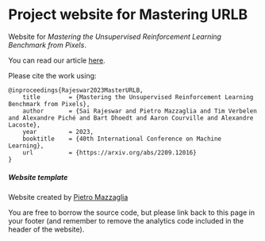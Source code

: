 # Project website for Mastering URLB

Website for *Mastering the Unsupervised Reinforcement Learning Benchmark from Pixels*.

You can read our article [here](https://arxiv.org/abs/2209.12016).

Please cite the work using:
```
@inproceedings{Rajeswar2023MasterURLB,
	title        = {Mastering the Unsupervised Reinforcement Learning Benchmark from Pixels},
	author       = {Sai Rajeswar and Pietro Mazzaglia and Tim Verbelen and Alexandre Piché and Bart Dhoedt and Aaron Courville and Alexandre Lacoste},
	year         = 2023,
	booktitle    = {40th International Conference on Machine Learning},
	url          = {https://arxiv.org/abs/2209.12016}
}

```

##### Website template

Website created by <a href="https://mazpie.github.io">Pietro Mazzaglia</a>

You are free to borrow the source code, but please link back to this page in your footer (and remember to remove the analytics code included in the header of the website).